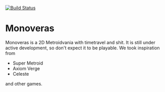 [![Build Status](https://travis-ci.com/Janfel/monoveras.svg?branch=master)](https://travis-ci.com/Janfel/monoveras)

# Monoveras
Monoveras is a 2D Metroidvania with timetravel and shit. It is still under active development, so don't expect it to be playable. We took inspiration from

- Super Metroid
- Axiom Verge
- Celeste 

and other games.